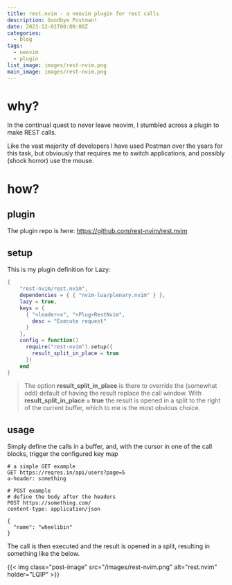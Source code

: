 ```yaml
---
title: rest.nvim - a neovim plugin for rest calls
description: Goodbye Postman!
date: 2023-12-01T00:00:00Z
categories:
  - blog
tags:
  - neovim
  - plugin
list_image: images/rest-nvim.png
main_image: images/rest-nvim.png
---
```


# why?

In the continual quest to never leave neovim, I stumbled across a plugin to make REST calls.

Like the vast majority of developers I have used Postman over the years for this task, but obviously that requires me to switch applications, and possibly (shock horror) use the mouse.

# how?

## plugin

The plugin repo is here: https://github.com/rest-nvim/rest.nvim

## setup

This is my plugin definition for Lazy:

```lua
{
    "rest-nvim/rest.nvim",
    dependencies = { { "nvim-lua/plenary.nvim" } },
    lazy = true,
    keys = {
      { "<leader>x", "<Plug>RestNvim",
        desc = "Execute request"
      }
    },
    config = function()
      require("rest-nvim").setup({
        result_split_in_place = true
      })
    end
}
```

> The option **result_split_in_place** is there to override the (somewhat odd) default of having the result replace the call window.
> With **result_split_in_place = true** the result is opened in a split to the right of the current buffer, which to me is the most obvious choice.

## usage

Simply define the calls in a buffer, and, with the cursor in one of the call blocks, trigger the configured key map

```nginx
# a simple GET example
GET https://reqres.in/api/users?page=5
a-header: something

# POST example
# define the body after the headers
POST https://something.com/
content-type: application/json

{
  "name": "wheelibin"
}
```

The call is then executed and the result is opened in a split, resulting in something like the below.

<!-- {{< figure class="post-image" src="/images/rest-nvim.png" >}} -->

{{< img class="post-image" src="/images/rest-nvim.png" alt="rest.nvim" holder="LQIP" >}}
